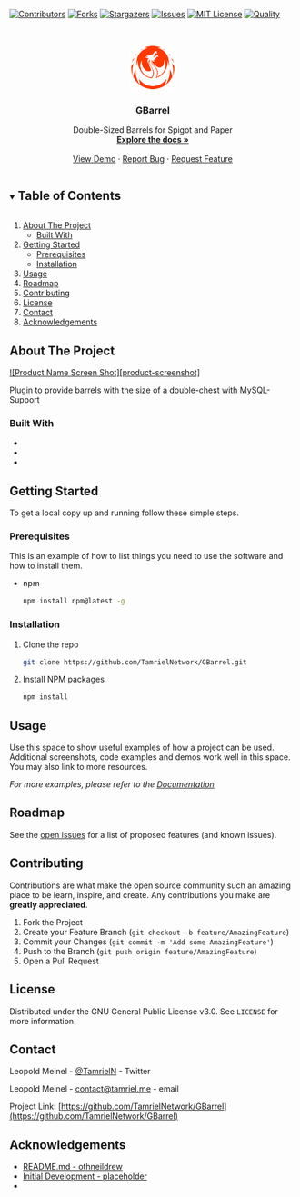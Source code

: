 <!--
*** Thanks for checking out the Best-README-Template. If you have a suggestion
*** that would make this better, please fork the repo and create a pull request
*** or simply open an issue with the tag "enhancement".
*** Thanks again! Now go create something AMAZING! :D
***
***
***
*** To avoid retyping too much info. Do a search and replace for the following:
*** github_username, repo_name, twitter_handle, email, project_title, project_description
-->



<!-- PROJECT SHIELDS -->
<!--
*** I'm using markdown "reference style" links for readability.
*** Reference links are enclosed in brackets [ ] instead of parentheses ( ).
*** See the bottom of this document for the declaration of the reference variables
*** for contributors-url, forks-url, etc. This is an optional, concise syntax you may use.
*** https://www.markdownguide.org/basic-syntax/#reference-style-links
-->
[![Contributors][contributors-shield]][contributors-url]
[![Forks][forks-shield]][forks-url]
[![Stargazers][stars-shield]][stars-url]
[![Issues][issues-shield]][issues-url]
[![MIT License][license-shield]][license-url]
[![Quality][quality-shield]][quality-url]


<!-- PROJECT LOGO -->
<br />
<p align="center">
  <a href="https://github.com/TamrielNetwork/GBarrel">
    <img src="images/logo.png" alt="Logo" width="80" height="80">
  </a>

  <h3 align="center">GBarrel</h3>

  <p align="center">
    Double-Sized Barrels for Spigot and Paper
    <br />
    <a href="https://github.com/TamrielNetwork/GBarrel"><strong>Explore the docs »</strong></a>
    <br />
    <br />
    <a href="https://github.com/TamrielNetwork/GBarrel">View Demo</a>
    ·
    <a href="https://github.com/TamrielNetwork/GBarrel/issues">Report Bug</a>
    ·
    <a href="https://github.com/TamrielNetwork/GBarrel/issues">Request Feature</a>
  </p>
</p>



<!-- TABLE OF CONTENTS -->
<details open="open">
  <summary><h2 style="display: inline-block">Table of Contents</h2></summary>
  <ol>
    <li>
      <a href="#about-the-project">About The Project</a>
      <ul>
        <li><a href="#built-with">Built With</a></li>
      </ul>
    </li>
    <li>
      <a href="#getting-started">Getting Started</a>
      <ul>
        <li><a href="#prerequisites">Prerequisites</a></li>
        <li><a href="#installation">Installation</a></li>
      </ul>
    </li>
    <li><a href="#usage">Usage</a></li>
    <li><a href="#roadmap">Roadmap</a></li>
    <li><a href="#contributing">Contributing</a></li>
    <li><a href="#license">License</a></li>
    <li><a href="#contact">Contact</a></li>
    <li><a href="#acknowledgements">Acknowledgements</a></li>
  </ol>
</details>



<!-- ABOUT THE PROJECT -->
## About The Project

[![Product Name Screen Shot][product-screenshot]](https://example.com)

Plugin to provide barrels with the size of a double-chest with MySQL-Support

### Built With

* []()
* []()
* []()



<!-- GETTING STARTED -->
## Getting Started

To get a local copy up and running follow these simple steps.

### Prerequisites

This is an example of how to list things you need to use the software and how to install them.
* npm
  ```sh
  npm install npm@latest -g
  ```

### Installation

1. Clone the repo
   ```sh
   git clone https://github.com/TamrielNetwork/GBarrel.git
   ```
2. Install NPM packages
   ```sh
   npm install
   ```



<!-- USAGE EXAMPLES -->
## Usage

Use this space to show useful examples of how a project can be used. Additional screenshots, code examples and demos work well in this space. You may also link to more resources.

_For more examples, please refer to the [Documentation](https://example.com)_



<!-- ROADMAP -->
## Roadmap

See the [open issues](https://github.com/TamrielNetwork/GBarrel/issues) for a list of proposed features (and known issues).



<!-- CONTRIBUTING -->
## Contributing

Contributions are what make the open source community such an amazing place to be learn, inspire, and create. Any contributions you make are **greatly appreciated**.

1. Fork the Project
2. Create your Feature Branch (`git checkout -b feature/AmazingFeature`)
3. Commit your Changes (`git commit -m 'Add some AmazingFeature'`)
4. Push to the Branch (`git push origin feature/AmazingFeature`)
5. Open a Pull Request



<!-- LICENSE -->
## License

Distributed under the GNU General Public License v3.0. See `LICENSE` for more information.



<!-- CONTACT -->
## Contact

Leopold Meinel - [@TamrielN](https://twitter.com/TamrielN) - Twitter

Leopold Meinel - [contact@tamriel.me](mailto:contact@tamriel.me) - email

Project Link: [https://github.com/TamrielNetwork/GBarrel](https://github.com/TamrielNetwork/GBarrel)



<!-- ACKNOWLEDGEMENTS -->
## Acknowledgements

* [README.md - othneildrew](https://github.com/othneildrew/Best-README-Template)
* [Initial Development - placeholder](https://example.com)
* []()





<!-- MARKDOWN LINKS & IMAGES -->
<!-- https://www.markdownguide.org/basic-syntax/#reference-style-links -->
[contributors-shield]: https://img.shields.io/github/contributors-anon/TamrielNetwork/GBarrel?style=for-the-badge
[contributors-url]: https://github.com/TamrielNetwork/GBarrel/graphs/contributors
[forks-shield]: https://img.shields.io/github/forks/TamrielNetwork/GBarrel?label=Forks&style=for-the-badge
[forks-url]: https://github.com/TamrielNetwork/GBarrel/network/members
[stars-shield]: https://img.shields.io/github/stars/TamrielNetwork/GBarrel?style=for-the-badge
[stars-url]: https://github.com/TamrielNetwork/GBarrel/stargazers
[issues-shield]: https://img.shields.io/github/issues/TamrielNetwork/GBarrel?style=for-the-badge
[issues-url]: https://github.com/TamrielNetwork/GBarrel/issues
[license-shield]: https://img.shields.io/github/license/TamrielNetwork/GBarrel?style=for-the-badge
[license-url]: https://github.com/TamrielNetwork/GBarrel/blob/main/LICENSE
[quality-shield]: https://img.shields.io/scrutinizer/quality/g/TamrielNetwork/GBarrel?label=quality&style=for-the-badge
[quality-url]: https://scrutinizer-ci.com/g/TamrielNetwork/GBarrel/reports/
